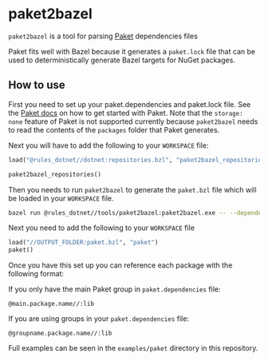 # paket2bazel

`paket2bazel` is a tool for parsing [Paket](https://fsprojects.github.io/Paket/) dependencies files

Paket fits well with Bazel because it generates a `paket.lock` file that can be used
to deterministically generate Bazel targets for NuGet packages.

## How to use

First you need to set up your paket.dependencies and paket.lock file. See the [Paket docs](https://fsprojects.github.io/Paket/) on how to get started with Paket.
Note that the `storage: none` feature of Paket is not supported currently because `paket2bazel` needs to read the contents of the `packages` folder that Paket generates.

Next you will have to add the following to your `WORKSPACE` file:

```python
load("@rules_dotnet//dotnet:repositories.bzl", "paket2bazel_repositories")

paket2bazel_repositories()
```

Then you needs to run `paket2bazel` to generate the `paket.bzl` file which will be
loaded in your `WORKSPACE` file.

```sh
bazel run @rules_dotnet//tools/paket2bazel:paket2bazel.exe -- --dependencies-file $(pwd)/paket.dependencies  --output-folder $(pwd)/deps
```

Next you need to add the following to your `WORKSPACE` file

```python
load("//OUTPUT_FOLDER:paket.bzl", "paket")
paket()
```

Once you have this set up you can reference each package with the following format:

If you only have the main Paket group in `paket.dependencies` file:

```
@main.package.name//:lib
```

If you are using groups in your `paket.dependencies` file:

```
@groupname.package.name//:lib
```

Full examples can be seen in the `examples/paket` directory in this repository.
